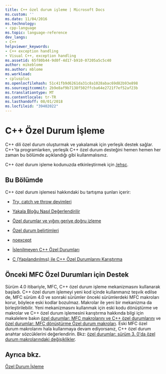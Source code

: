 ```yaml
---
title: C++ özel durum işleme | Microsoft Docs
ms.custom: ''
ms.date: 11/04/2016
ms.technology:
- cpp-language
ms.topic: language-reference
dev_langs:
- C++
helpviewer_keywords:
- C++ exception handling
- Visual C++, exception handling
ms.assetid: 65f80b44-9d0f-4d17-b910-07205a5c5c40
author: mikeblome
ms.author: mblome
ms.workload:
- cplusplus
ms.openlocfilehash: 51c41fb9d6261da31c8a1028abac69d82b93e898
ms.sourcegitcommit: 2b9e8af9b7138f502ffcba64e2721f7ef52af23b
ms.translationtype: MT
ms.contentlocale: tr-TR
ms.lasthandoff: 08/01/2018
ms.locfileid: "39402022"
---
```

# <a name="c-exception-handling"></a>C++ Özel Durum İşleme
C++ dili özel durum oluşturmak ve yakalamak için yerleşik destek sağlar. C++'ta programlarken, yerleşik C++ özel durum desteğini hemen hemen her zaman bu bölümde açıklandığı gibi kullanmalısınız.  
  
 C++ özel durum işleme kodunuzda etkinleştirmek için [/ehsc](../build/reference/eh-exception-handling-model.md).  
  
## <a name="in-this-section"></a>Bu Bölümde  
 C++ özel durum işlemesi hakkındaki bu tartışma şunları içerir:  
  
-   [Try, catch ve throw deyimleri](../cpp/try-throw-and-catch-statements-cpp.md)  
  
-   [Yakala Bloğu Nasıl Değerlendirilir](../cpp/how-catch-blocks-are-evaluated-cpp.md)  
  
-   [Özel durumlar ve yığını geriye doğru izleme](../cpp/exceptions-and-stack-unwinding-in-cpp.md)  
  
-   [Özel durum belirtimleri](../cpp/exception-specifications-throw-cpp.md)  
  
-   [noexcept](../cpp/noexcept-cpp.md)  
  
-   [İşlenilmeyen C++ Özel Durumları](../cpp/unhandled-cpp-exceptions.md)  
  
-   [C (Yapılandırılmış) ile C++ Özel Durumlarını Karıştırma](../cpp/mixing-c-structured-and-cpp-exceptions.md)  
  
## <a name="support-for-earlier-mfc-exceptions"></a>Önceki MFC Özel Durumları için Destek  
 Sürüm 4.0 itibariyle, MFC, C++ özel durum işleme mekanizmasını kullanarak başladı. C++ özel durum işlemeyi yeni kod içinde kullanmanız teşvik edilse de, MFC sürüm 4.0 ve sonraki sürümler önceki sürümlerdeki MFC makroları korur, böylece eski kodlar bozulmaz. Makrolar ile yeni bir mekanizma da birleştirilebilir. Yeni mekanizmasını kullanmak için eski kodu dönüştürme ve makrolar ve C++ özel durum işlemesini karıştırma hakkında bilgi için makalelere bakın [özel durumlar: MFC makrolarını ve C++ özel durumlarını](../mfc/exceptions-using-mfc-macros-and-cpp-exceptions.md) ve [özel durumlar: MFC dönüştürme Özel durum makroları](../mfc/exceptions-converting-from-mfc-exception-macros.md). Eski MFC özel durum makrolarını hala kullanmaya devam ediyorsanız, C++ özel durum anahtar sözcüklerini değerlendirin. Bkz: [özel durumlar: sürüm 3. 0'da özel durum makrolarındaki değişiklikler](../mfc/exceptions-changes-to-exception-macros-in-version-3-0.md).  
  
## <a name="see-also"></a>Ayrıca bkz.  
 [Özel Durum İşleme](../cpp/exception-handling-in-visual-cpp.md)